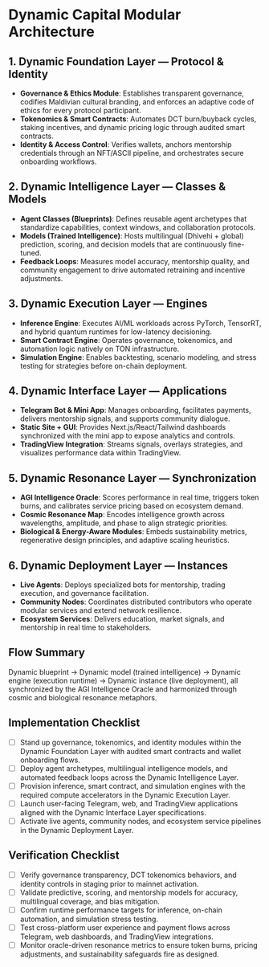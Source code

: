 # Dynamic Capital Modular Architecture

## 1. Dynamic Foundation Layer — Protocol & Identity

- **Governance & Ethics Module**: Establishes transparent governance, codifies
  Maldivian cultural branding, and enforces an adaptive code of ethics for every
  protocol participant.
- **Tokenomics & Smart Contracts**: Automates DCT burn/buyback cycles, staking
  incentives, and dynamic pricing logic through audited smart contracts.
- **Identity & Access Control**: Verifies wallets, anchors mentorship
  credentials through an NFT/ASCII pipeline, and orchestrates secure onboarding
  workflows.

## 2. Dynamic Intelligence Layer — Classes & Models

- **Agent Classes (Blueprints)**: Defines reusable agent archetypes that
  standardize capabilities, context windows, and collaboration protocols.
- **Models (Trained Intelligence)**: Hosts multilingual (Dhivehi + global)
  prediction, scoring, and decision models that are continuously fine-tuned.
- **Feedback Loops**: Measures model accuracy, mentorship quality, and community
  engagement to drive automated retraining and incentive adjustments.

## 3. Dynamic Execution Layer — Engines

- **Inference Engine**: Executes AI/ML workloads across PyTorch, TensorRT, and
  hybrid quantum runtimes for low-latency decisioning.
- **Smart Contract Engine**: Operates governance, tokenomics, and automation
  logic natively on TON infrastructure.
- **Simulation Engine**: Enables backtesting, scenario modeling, and stress
  testing for strategies before on-chain deployment.

## 4. Dynamic Interface Layer — Applications

- **Telegram Bot & Mini App**: Manages onboarding, facilitates payments,
  delivers mentorship signals, and supports community dialogue.
- **Static Site + GUI**: Provides Next.js/React/Tailwind dashboards synchronized
  with the mini app to expose analytics and controls.
- **TradingView Integration**: Streams signals, overlays strategies, and
  visualizes performance data within TradingView.

## 5. Dynamic Resonance Layer — Synchronization

- **AGI Intelligence Oracle**: Scores performance in real time, triggers token
  burns, and calibrates service pricing based on ecosystem demand.
- **Cosmic Resonance Map**: Encodes intelligence growth across wavelengths,
  amplitude, and phase to align strategic priorities.
- **Biological & Energy-Aware Modules**: Embeds sustainability metrics,
  regenerative design principles, and adaptive scaling heuristics.

## 6. Dynamic Deployment Layer — Instances

- **Live Agents**: Deploys specialized bots for mentorship, trading execution,
  and governance facilitation.
- **Community Nodes**: Coordinates distributed contributors who operate modular
  services and extend network resilience.
- **Ecosystem Services**: Delivers education, market signals, and mentorship in
  real time to stakeholders.

## Flow Summary

Dynamic blueprint → Dynamic model (trained intelligence) → Dynamic engine
(execution runtime) → Dynamic instance (live deployment), all synchronized by
the AGI Intelligence Oracle and harmonized through cosmic and biological
resonance metaphors.

## Implementation Checklist

- [ ] Stand up governance, tokenomics, and identity modules within the Dynamic
      Foundation Layer with audited smart contracts and wallet onboarding flows.
- [ ] Deploy agent archetypes, multilingual intelligence models, and automated
      feedback loops across the Dynamic Intelligence Layer.
- [ ] Provision inference, smart contract, and simulation engines with the
      required compute accelerators in the Dynamic Execution Layer.
- [ ] Launch user-facing Telegram, web, and TradingView applications aligned
      with the Dynamic Interface Layer specifications.
- [ ] Activate live agents, community nodes, and ecosystem service pipelines in
      the Dynamic Deployment Layer.

## Verification Checklist

- [ ] Verify governance transparency, DCT tokenomics behaviors, and identity
      controls in staging prior to mainnet activation.
- [ ] Validate predictive, scoring, and mentorship models for accuracy,
      multilingual coverage, and bias mitigation.
- [ ] Confirm runtime performance targets for inference, on-chain automation,
      and simulation stress testing.
- [ ] Test cross-platform user experience and payment flows across Telegram, web
      dashboards, and TradingView integrations.
- [ ] Monitor oracle-driven resonance metrics to ensure token burns, pricing
      adjustments, and sustainability safeguards fire as designed.

